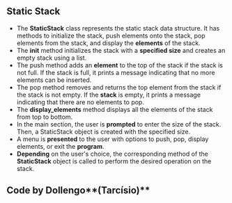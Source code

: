 ## Static Stack

- The **StaticStack** class represents the static stack data structure. It has methods to initialize the stack, push elements onto the stack, pop elements from the stack, and display the **elements** of the stack.
- The **__init__** method initializes the stack with a **specified size** and creates an empty stack using a list.
- The push method adds an **element** to the top of the stack if the stack is not full. If the stack is full, it prints a message indicating that no more elements can be inserted.
- The pop method removes and returns the top element from the stack if the stack is not empty. If the **stack** is empty, it prints a message indicating that there are no elements to pop.
- The **display_elements** method displays all the elements of the stack from top to bottom.
- In the main section, the user is **prompted** to enter the size of the stack. Then, a StaticStack object is created with the specified size.
- A menu is **presented** to the user with options to push, pop, display elements, or exit the **program**.
- **Depending** on the user's choice, the corresponding method of the **StaticStack** object is called to perform the desired operation on the stack.

## Code by Dollengo**(Tarcísio)**
